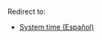 Redirect to:

*   [System time (Español)](/index.php/System_time_(Espa%C3%B1ol) "System time (Español)")
